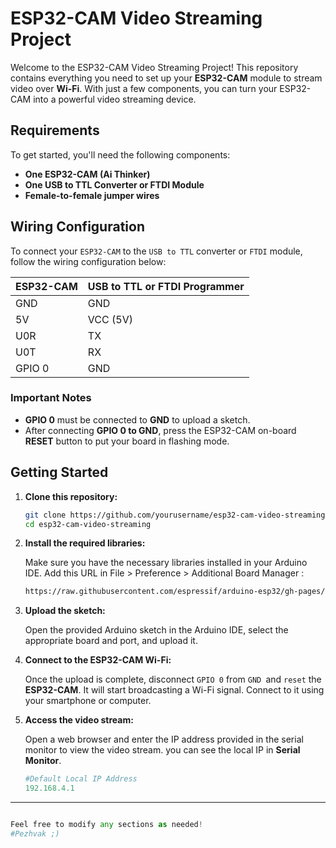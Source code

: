 # ESP32-CAM Video Streaming Project

Welcome to the ESP32-CAM Video Streaming Project! This repository contains everything you need to set up your **ESP32-CAM** module to stream video over **Wi-Fi**. With just a few components, you can turn your ESP32-CAM into a powerful video streaming device.

## Requirements

To get started, you'll need the following components:

- **One ESP32-CAM (Ai Thinker)**
- **One USB to TTL Converter or FTDI Module**
- **Female-to-female jumper wires**

## Wiring Configuration

To connect your `ESP32-CAM` to the `USB to TTL` converter or `FTDI` module, follow the wiring configuration below:

| ESP32-CAM       | USB to TTL or FTDI Programmer |
|------------------|------------------------------|
| GND              | GND                          |
| 5V               | VCC (5V)                    |
| U0R              | TX                           |
| U0T              | RX                           |
| GPIO 0          | GND                          |

### Important Notes

- **GPIO 0** must be connected to **GND** to upload a sketch.
- After connecting **GPIO 0 to GND**, press the ESP32-CAM on-board **RESET** button to put your board in flashing mode.

## Getting Started

1. **Clone this repository:**

   ```bash
   git clone https://github.com/yourusername/esp32-cam-video-streaming.git
   cd esp32-cam-video-streaming


2.  **Install the required libraries:**
    
    Make sure you have the necessary libraries installed in your Arduino IDE. 
    Add this URL in File > Preference > Additional Board Manager :
    ```bash
    https://raw.githubusercontent.com/espressif/arduino-esp32/gh-pages/package_esp32_index.json   
    
3.  **Upload the sketch:**
    
    Open the provided Arduino sketch in the Arduino IDE, select the appropriate board and port, and upload it.
    
4.  **Connect to the ESP32-CAM Wi-Fi:**
    
    Once the upload is complete, disconnect `GPIO 0` from `GND `and `reset` the **ESP32-CAM**. It will start broadcasting a Wi-Fi signal. Connect to it using your smartphone or computer.
    
5.  **Access the video stream:**
    
    Open a web browser and enter the IP address provided in the serial monitor to view the video stream.
     you can see the local IP in **Serial Monitor**.
     ```python
     #Default Local IP Address
     192.168.4.1    
---
```python

Feel free to modify any sections as needed!
#Pezhvak ;)
